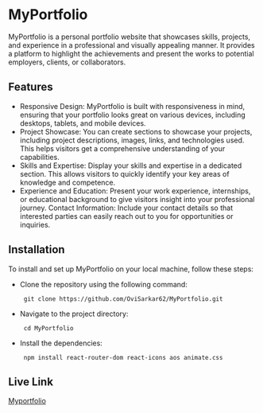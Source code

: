 # MyPortfolio

MyPortfolio is a personal portfolio website that showcases skills, projects, and experience in a professional and visually appealing manner. It provides a platform to highlight the achievements and present the works to potential employers, clients, or collaborators.

## Features

- Responsive Design: MyPortfolio is built with responsiveness in mind, ensuring that your portfolio looks great on various devices, including desktops, tablets, and mobile devices.
- Project Showcase: You can create sections to showcase your projects, including project descriptions, images, links, and technologies used. This helps visitors get a comprehensive understanding of your capabilities.
- Skills and Expertise: Display your skills and expertise in a dedicated section. This allows visitors to quickly identify your key areas of knowledge and competence.
- Experience and Education: Present your work experience, internships, or educational background to give visitors insight into your professional journey.
Contact Information: Include your contact details so that interested parties can easily reach out to you for opportunities or inquiries.

## Installation

To install and set up MyPortfolio on your local machine, follow these steps:
- Clone the repository using the following command:
            
       git clone https://github.com/OviSarkar62/MyPortfolio.git

- Navigate to the project directory:

       cd MyPortfolio

- Install the dependencies:

       npm install react-router-dom react-icons aos animate.css

## Live Link
[Myportfolio](https://myself-ovi.vercel.app/)

